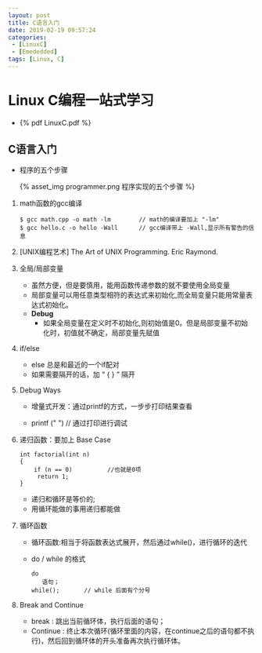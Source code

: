 ```yaml
---
layout: post
title: C语言入门
date: 2019-02-19 09:57:24
categories: 
 - [LinuxC] 
 - [Emededded]
tags: [Linux, C]
---
```


# Linux C编程一站式学习

+ {% pdf LinuxC.pdf %}

## C语言入门

+ 程序的五个步骤

  {% asset_img programmer.png 程序实现的五个步骤 %}

1. math函数的gcc编译

   ```
   $ gcc math.cpp -o math -lm 		 // math的编译要加上 "-lm"
   $ gcc hello.c -o hello -Wall 	 // gcc编译带上 -Wall,显示所有警告的信息
   ```

2. [UNIX编程艺术] The Art of UNIX Programming. Eric Raymond.

3. 全局/局部变量

   + 虽然方便，但是要慎用，能用函数传递参数的就不要使用全局变量
   + 局部变量可以用任意类型相符的表达式来初始化,而全局变量只能用常量表达式初始化。
   + **Debug** 
     + 如果全局变量在定义时不初始化,则初始值是0。但是局部变量不初始化时，初值就不确定，局部变量先赋值

4. if/else

   + else 总是和最近的一个if配对
   + 如果需要隔开的话，加 “ { } ” 隔开

5. Debug Ways

   + 增量式开发：通过printf的方式，一步步打印结果查看

   + printf (" ")  	// 通过打印进行调试

6. 递归函数：要加上 Base Case

   ```
   int factorial(int n)
   {
       if (n == 0)			//也就是0项
       	return 1;
   }
   ```

   + 递归和循环是等价的;
   + 用循环能做的事用递归都能做

7. 循环函数

   + 循环函数:相当于将函数表达式展开，然后通过while()，进行循环的迭代

   + do / while 的格式

     ```
     do 
     	语句；
     while(); 		// while 后面有个分号
     ```

8. Break and Continue

   + break : 跳出当前循环体，执行后面的语句；
   + Continue : 终止本次循环(循环里面的内容，在continue之后的语句都不执行)，然后回到循环体的开头准备再次执行循环体。

